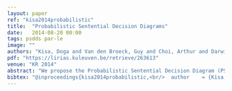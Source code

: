 ```yaml
---
layout: paper
ref: "kisa2014probabilistic"
title:  "Probabilistic Sentential Decision Diagrams"
date:   2014-08-20 00:00
tags: psdds par-le
image: ""
authors: "Kisa, Doga and Van den Broeck, Guy and Choi, Arthur and Darwiche, Adnan"
pdf: "https://lirias.kuleuven.be/retrieve/263613"
venue: "KR 2014"
abstract: "We propose the Probabilistic Sentential Decision Diagram (PSDD): A complete and canonical representation of probability distributions defined over the models of a given propositional theory. Each parameter of a PSDD can be viewed as the (conditional) probability of making a decision in a corresponding Sentential Decision Diagram (SDD). The SDD itself is a recently proposed complete and canonical representation of propositional theories. We explore a number of interesting properties of PSDDs, including the independencies that underlie them. We show that the PSDD is a tractable representation. We further show how the parameters of a PSDD can be efficiently estimated, in closed form, from complete data. We empirically evaluate the quality of PSDDs learned from data, when we have knowledge, a priori, of the domain logical constraints."
bibtex: "@inproceedings{kisa2014probabilistic,<br/>  author    = {Kisa, Doga and Van den Broeck, Guy and Choi, Arthur and Darwiche, Adnan},<br/>  title     = {Probabilistic Sentential Decision Diagrams},<br/>  booktitle = {{KR}},<br/>  publisher = {{AAAI} Press},<br/>  year      = {2014}<br/>}"
---
```

